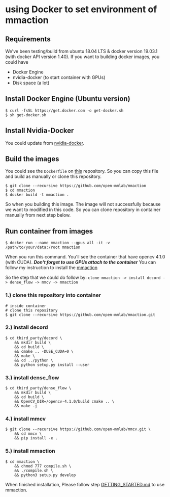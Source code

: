 # using Docker to set environment of mmaction

## Requirements

We've been testing/build from ubuntu 18.04 LTS & docker version 19.03.1 (with docker API version 1.40). If you want to building docker images, you could have

- Docker Engine
- nvidia-docker (to start container with GPUs)
- Disk space (a lot)

## Install Docker Engine (Ubuntu version)

```
$ curl -fsSL https://get.docker.com -o get-docker.sh
$ sh get-docker.sh 
```

## Install Nvidia-Docker

You could update from [nvidia-docker](https://github.com/NVIDIA/nvidia-docker).

## Build the images

You could see the ```Dockerfile``` on [this](https://github.com/open-mmlab/mmaction) repository. So you can copy this file and build as manually or clone this repository.

```
$ git clone --recursive https://github.com/open-mmlab/mmaction
$ cd mmaction
$ docker build -t mmaction .
```

So when you building this image. The image will not successfully because we want to modified in this code. So you can clone repository in container manually from next step below.

## Run container from images

```
$ docker run --name mmaction --gpus all -it -v /path/to/your/data:/root mmaction
```

When you run this command. You'll see the container that have opencv 4.1.0 (with CUDA). ***Don't forget to use GPUs attach to the container*** You can follow my instruction to install the [mmaction](https://github.com/open-mmlab/mmaction)

So the step that we could do follow by: ```clone mmaction -> install decord -> dense_flow -> mmcv -> mmaction```

### 1.) clone this repository into container
```
# inside container
# clone this repository
$ git clone --recursive https://github.com/open-mmlab/mmaction.git
```

### 2.) install decord
```
$ cd third_party/decord \
    && mkdir build \
    && cd build \
    && cmake .. -DUSE_CUDA=0 \
    && make \
    && cd ../python \
    && python setup.py install --user
```

### 3.) install dense_flow
```
$ cd third_party/dense_flow \
    && mkdir build \
    && cd build \
    && OpenCV_DIR=/opencv-4.1.0/build cmake .. \
    && make -j
```
### 4.) install mmcv
```
$ git clone --recursive https://github.com/open-mmlab/mmcv.git \
    && cd mmcv \
    && pip install -e .
```

### 5.) install mmaction
```
$ cd mmaction \ 
    && chmod 777 compile.sh \
    && ./compile.sh \
    && python3 setup.py develop
```

When finished installation, Please follow step [GETTING_STARTED.md](https://github.com/open-mmlab/mmaction/blob/master/GETTING_STARTED.md) to use mmaction.